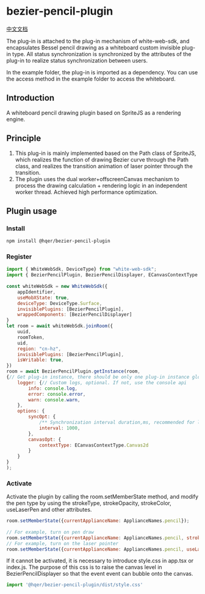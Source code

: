  # bezier-pencil-plugin 
 
[中文文档](https://github.com/hqer927/-netless-bezier-pencil-plugin/blob/main/READMA.zh-CN.md)

The plug-in is attached to the plug-in mechanism of white-web-sdk, and encapsulates Bessel pencil drawing as a whiteboard custom invisible plug-in type. All status synchronization is synchronized by the attributes of the plug-in to realize status synchronization between users. 
 
In the example folder, the plug-in is imported as a dependency. You can use the access method in the example folder to access the whiteboard. 
 
## Introduction 
 
A whiteboard pencil drawing plugin based on SpriteJS as a rendering engine. 
 
## Principle 
 
1. This plug-in is mainly implemented based on the Path class of SpriteJS, which realizes the function of drawing Bezier curve through the Path class, and realizes the transition animation of laser pointer through the transition. 
2. The plugin uses the dual worker+offscreenCanvas mechanism to process the drawing calculation + rendering logic in an independent worker thread. Achieved high performance optimization. 
 
## Plugin usage 
 
### Install 
 
```bash 
npm install @hqer/bezier-pencil-plugin 
```
 
### Register 
 
```js 
import { WhiteWebSdk, DeviceType} from "white-web-sdk"; 
import { BezierPencilPlugin, BezierPencilDisplayer, ECanvasContextType } from "@hqer/bezier-pencil-plugin"; 
 
const whiteWebSdk = new WhiteWebSdk({ 
    appIdentifier, 
    useMobXState: true, 
    deviceType: DeviceType.Surface, 
    invisiblePlugins: [BezierPencilPlugin], 
    wrappedComponents: [BezierPencilDisplayer] 
} 
let room = await whiteWebSdk.joinRoom({ 
    uuid, 
    roomToken, 
    uid, 
    region: "cn-hz", 
    invisiblePlugins: [BezierPencilPlugin], 
    isWritable: true, 
}) 
room = await BezierPencilPlugin.getInstance(room, 
{// Get plug-in instance, there should be only one plug-in instance globally, which must be called after joinRoom 
    logger: {// Custom logs, optional. If not, use the console api 
        info: console.log, 
        error: console.error, 
        warn: console.warn, 
    }, 
    options: { 
        syncOpt: { 
            /** Synchronization interval duration,ms, recommended for low performance terminals, not less than 500ms **/ 
            interval: 1000, 
        }, 
        canvasOpt: { 
            contextType: ECanvasContextType.Canvas2d 
        } 
    } 
} 
); 
```
 
### Activate 

Activate the plugin by calling the room.setMemberState method, and modify the pen type by using the strokeType, strokeOpacity, strokeColor, useLaserPen and other attributes. 

```js 
room.setMemberState({currentApplianceName: ApplianceNames.pencil}); 
 
// For example, turn on pen draw 
room.setMemberState({currentApplianceName: ApplianceNames.pencil, strokeType: EStrokeType.Stroke, strokeOpacity:1}); 
// For example, turn on the laser pointer 
room.setMemberState({currentApplianceName: ApplianceNames.pencil, useLaserPen: true, strokeType: EStrokeType.Normal}); 
```
 
If it cannot be activated, it is necessary to introduce style.css in app.tsx or index.js. The purpose of this css is to raise the canvas level in BezierPencilDisplayer so that the event event can bubble onto the canvas. 

```js 
import '@hqer/bezier-pencil-plugin/dist/style.css' 
```